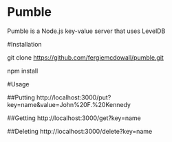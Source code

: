 Pumble
======

Pumble is a Node.js key-value server that uses LevelDB

#Installation

git clone https://github.com/fergiemcdowall/pumble.git

npm install

#Usage

##Putting
http://localhost:3000/put?key=name&value=John%20F.%20Kennedy

##Getting
http://localhost:3000/get?key=name

##Deleting
http://localhost:3000/delete?key=name
